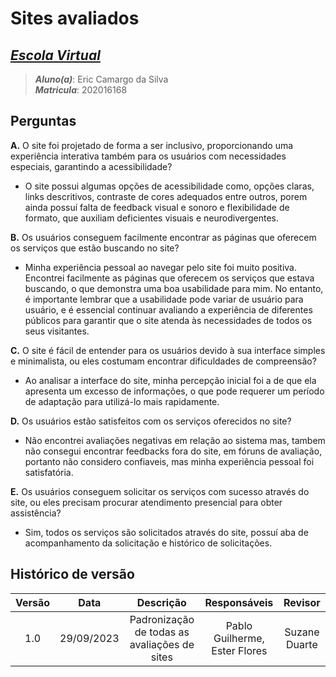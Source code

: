 # **Sites avaliados**

## [_Escola Virtual_](https://www.escolavirtual.gov.br/)

> **_Aluno(a)_**: Eric Camargo da Silva  
> **_Matricula_**: 202016168

## **Perguntas**

**A.** O site foi projetado de forma a ser inclusivo, proporcionando uma experiência interativa também para os usuários com necessidades especiais, garantindo a acessibilidade?

- O site possui algumas opções de acessibilidade como, opções claras, links descritivos, contraste de cores adequados entre outros, porem ainda possuí falta de feedback visual e sonoro e flexibilidade de formato, que auxiliam deficientes visuais e neurodivergentes.

**B.** Os usuários conseguem facilmente encontrar as páginas que oferecem os serviços que estão buscando no site?

- Minha experiência pessoal ao navegar pelo site foi muito positiva. Encontrei facilmente as páginas que oferecem os serviços que estava buscando, o que demonstra uma boa usabilidade para mim. No entanto, é importante lembrar que a usabilidade pode variar de usuário para usuário, e é essencial continuar avaliando a experiência de diferentes públicos para garantir que o site atenda às necessidades de todos os seus visitantes.

**C.** O site é fácil de entender para os usuários devido à sua interface simples e minimalista, ou eles costumam encontrar dificuldades de compreensão?

- Ao analisar a interface do site, minha percepção inicial foi a de que ela apresenta um excesso de informações, o que pode requerer um período de adaptação para utilizá-lo mais rapidamente.

**D.** Os usuários estão satisfeitos com os serviços oferecidos no site?

- Não encontrei avaliações negativas em relação ao sistema mas, tambem não consegui encontrar feedbacks fora do site, em fóruns de avaliação, portanto não considero confiaveis, mas minha experiência pessoal foi satisfatória.

**E.** Os usuários conseguem solicitar os serviços com sucesso através do site, ou eles precisam procurar atendimento presencial para obter assistência?

- Sim, todos os serviços são solicitados através do site, possuí aba de acompanhamento da solicitação e histórico de solicitações.

## Histórico de versão

| Versão |    Data    |                  Descrição                   |      Responsáveis      |    Revisor    |
| :----: | :--------: | :------------------------------------------: | :--------------------: | :-----------: |
|  1.0   | 29/09/2023 | Padronização de todas as avaliações de sites | Pablo Guilherme, Ester Flores | Suzane Duarte |
